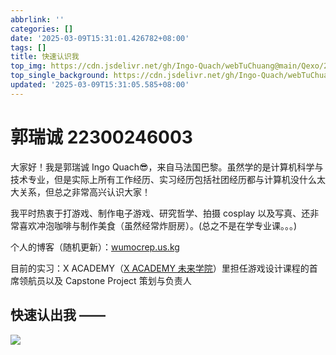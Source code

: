 ```yaml
---
abbrlink: ''
categories: []
date: '2025-03-09T15:31:01.426782+08:00'
tags: []
title: 快速认识我
top_img: https://cdn.jsdelivr.net/gh/Ingo-Quach/webTuChuang@main/Qexo/25/3/1741505993656_a89240b2509a4dd8944b99d85197fc32.jpg
top_single_background: https://cdn.jsdelivr.net/gh/Ingo-Quach/webTuChuang@main/Qexo/25/3/1741505993656_a89240b2509a4dd8944b99d85197fc32.jpg
updated: '2025-03-09T15:31:05.585+08:00'
---
```

# 郭瑞诚 22300246003

大家好！我是郭瑞诚 Ingo Quach😎，来自马法国巴黎。虽然学的是计算机科学与技术专业，但是实际上所有工作经历、实习经历包括社团经历都与计算机没什么太大关系，但总之非常高兴认识大家！  

我平时热衷于打游戏、制作电子游戏、研究哲学、拍摄 cosplay 以及写真、还非常喜欢冲泡咖啡与制作美食（虽然经常炸厨房）。(总之不是在学专业课。。。)

个人的博客（随机更新）：[wumocrep.us.kg](https://wumocrep.us.kg)

目前的实习：X ACADEMY（[X ACADEMY 未来学院](https://www.xacademy.cc/)）里担任游戏设计课程的首席领航员以及 Capstone Project 策划与负责人

## 快速认出我 ——

![](https://cdn.jsdelivr.net/gh/Ingo-Quach/webTuChuang@main/Qexo/25/3/1741505993656_a89240b2509a4dd8944b99d85197fc32.jpg)

```

```
